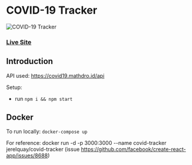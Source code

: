 # COVID-19 Tracker
![COVID-19 Tracker](https://i.ibb.co/X87BqVY/Screenshot-2020-04-13-at-10-14-58.png)

### [Live Site](http://ec2-13-229-235-207.ap-southeast-1.compute.amazonaws.com:3000/)

## Introduction
API used: https://covid19.mathdro.id/api

Setup:
- run ```npm i && npm start```

## Docker
To run locally: ```docker-compose up```

For reference:
docker run -d -p 3000:3000 --name covid-tracker jerelquay/covid-tracker (issue https://github.com/facebook/create-react-app/issues/8688)


